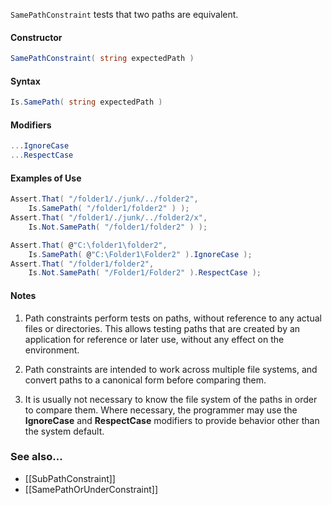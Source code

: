 `SamePathConstraint` tests that two paths are equivalent.

#### Constructor

```C#
SamePathConstraint( string expectedPath )
```

#### Syntax

```C#
Is.SamePath( string expectedPath )
```

#### Modifiers

```C#
...IgnoreCase
...RespectCase
```

#### Examples of Use

```C#
Assert.That( "/folder1/./junk/../folder2", 
	Is.SamePath( "/folder1/folder2" ) );
Assert.That( "/folder1/./junk/../folder2/x", 
	Is.Not.SamePath( "/folder1/folder2" ) );

Assert.That( @"C:\folder1\folder2",
	Is.SamePath( @"C:\Folder1\Folder2" ).IgnoreCase );
Assert.That( "/folder1/folder2",
	Is.Not.SamePath( "/Folder1/Folder2" ).RespectCase );
```

#### Notes

1. Path constraints perform tests on paths, without reference to any
actual files or directories. This allows testing paths that are
created by an application for reference or later use, without 
any effect on the environment.

2. Path constraints are intended to work across multiple file systems,
and convert paths to a canonical form before comparing them. 

3. It is usually not necessary to know the file system of the paths
in order to compare them. Where necessary, the programmer may
use the <b>IgnoreCase</b> and <b>RespectCase</b> modifiers to provide 
behavior other than the system default.


### See also...
 * [[SubPathConstraint]]
 * [[SamePathOrUnderConstraint]]
